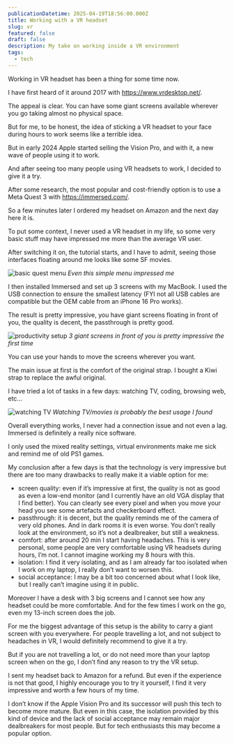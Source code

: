 ```yaml
---
publicationDatetime: 2025-04-19T18:56:00.000Z
title: Working with a VR headset
slug: vr
featured: false
draft: false
description: My take on working inside a VR environment
tags:
  - tech
---
```

Working in VR headset has been a thing for some time now.

I have first heard of it around 2017 with <https://www.vrdesktop.net/>.

The appeal is clear. You can have some giant screens available wherever you go taking almost no physical space.

But for me, to be honest, the idea of sticking a VR headset to your face during hours to work seems like a terrible idea.

But in early 2024 Apple started selling the Vision Pro, and with it, a new wave of people using it to work.

And after seeing too many people using VR headsets to work, I decided to give it a try.

After some research, the most popular and cost-friendly option is to use a Meta Quest 3 with <https://immersed.com/>.

So a few minutes later I ordered my headset on Amazon and the next day here it is.

To put some context, I never used a VR headset in my life, so some very basic stuff may have impressed me more than the average VR user.

After switching it on, the tutorial starts, and I have to admit, seeing those interfaces floating around me looks like some SF movies.

![basic quest menu](assets/images/posts/2025/vr/vr1.jpg)
_Even this simple menu impressed me_

I then installed Immersed and set up 3 screens with my MacBook. I used the USB connection to ensure the smallest latency (FYI not all USB cables are compatible but the OEM cable from an iPhone 16 Pro works).

The result is pretty impressive, you have giant screens floating in front of you, the quality is decent, the passthrough is pretty good.

![productivity setup](assets/images/posts/2025/vr/vr2.jpg)
_3 giant screens in front of you is pretty impressive the first time_

You can use your hands to move the screens wherever you want.

The main issue at first is the comfort of the original strap. I bought a Kiwi strap to replace the awful original.

I have tried a lot of tasks in a few days: watching TV, coding, browsing web, etc…

![watching TV](assets/images/posts/2025/vr/vr3.jpg)
_Watching TV/movies is probably the best usage I found_

Overall everything works, I never had a connection issue and not even a lag. Immersed is definitely a really nice software.

I only used the mixed reality settings, virtual environments make me sick and remind me of old PS1 games.

My conclusion after a few days is that the technology is very impressive but there are too many drawbacks to really make it a viable option for me:

- screen quality: even if it’s impressive at first, the quality is not as good as even a low-end monitor (and I currently have an old VGA display that I find better). You can clearly see every pixel and when you move your head you see some artefacts and checkerboard effect.
- passthrough: it is decent, but the quality reminds me of the camera of very old phones. And in dark rooms it is even worse. You don’t really look at the environment, so it’s not a dealbreaker, but still a weakness.
- comfort: after around 20 min I start having headaches. This is very personal, some people are very comfortable using VR headsets during hours, I’m not. I cannot imagine working my 8 hours with this.
- isolation: I find it very isolating, and as I am already far too isolated when I work on my laptop, I really don’t want to worsen this.
- social acceptance: I may be a bit too concerned about what I look like, but I really can’t imagine using it in public.

Moreover I have a desk with 3 big screens and I cannot see how any headset could be more comfortable. And for the few times I work on the go, even my 13-inch screen does the job.

For me the biggest advantage of this setup is the ability to carry a giant screen with you everywhere. For people travelling a lot, and not subject to headaches in VR, I would definitely recommend to give it a try.

But if you are not travelling a lot, or do not need more than your laptop screen when on the go, I don’t find any reason to try the VR setup.

I sent my headset back to Amazon for a refund. But even if the experience is not that good, I highly encourage you to try it yourself, I find it very impressive and worth a few hours of my time.

I don’t know if the Apple Vision Pro and its successor will push this tech to become more mature. But even in this case, the isolation provided by this kind of device and the lack of social acceptance may remain major dealbreakers for most people. But for tech enthusiasts this may become a popular option.

